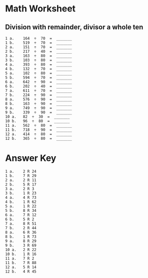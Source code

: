 # Math Worksheet

## Division with remainder, divisor a whole ten

    1 a.	164  ÷  70  =  _______
    1 b.	519  ÷  70  =  _______
    2 a.	151  ÷  70  =  _______
    2 b.	217  ÷  40  =  _______
    3 a.	163  ÷  80  =  _______
    3 b.	103  ÷  80  =  _______
    4 a.	393  ÷  80  =  _______
    4 b.	132  ÷  70  =  _______
    5 a.	102  ÷  80  =  _______
    5 b.	594  ÷  70  =  _______
    6 a.	642  ÷  90  =  _______
    6 b.	202  ÷  40  =  _______
    7 a.	611  ÷  70  =  _______
    7 b.	224  ÷  90  =  _______
    8 a.	576  ÷  90  =  _______
    8 b.	163  ÷  90  =  _______
    9 a.	749  ÷  90  =  _______
    9 b.	339  ÷  90  =  _______
    10 a.	82  ÷  30  =  _______
    10 b.	96  ÷  80  =  _______
    11 a.	562  ÷  80  =  _______
    11 b.	718  ÷  90  =  _______
    12 a.	414  ÷  80  =  _______
    12 b.	365  ÷  80  =  _______

    
# Answer Key

    1 a. 	2 R 24
    1 b. 	7 R 29
    2 a. 	2 R 11
    2 b. 	5 R 17
    3 a. 	2 R 3
    3 b. 	1 R 23
    4 a. 	4 R 73
    4 b. 	1 R 62
    5 a. 	1 R 22
    5 b. 	8 R 34
    6 a. 	7 R 12
    6 b. 	5 R 2
    7 a. 	8 R 51
    7 b. 	2 R 44
    8 a. 	6 R 36
    8 b. 	1 R 73
    9 a. 	8 R 29
    9 b. 	3 R 69
    10 a. 	2 R 22
    10 b. 	1 R 16
    11 a. 	7 R 2
    11 b. 	7 R 88
    12 a. 	5 R 14
    12 b. 	4 R 45
